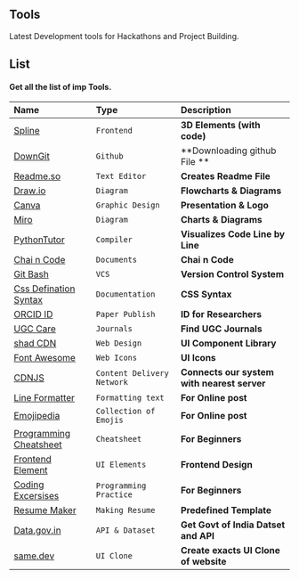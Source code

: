
## Tools 

Latest Development tools for Hackathons and Project Building.

## List



#### Get all the list of imp Tools.

| Name      | Type     | Description                
| :-------- | :------- | :------------------------- |
| [Spline](https://spline.design/)   | `Frontend` | **3D Elements (with code)** |
| [DownGit](https://downgit.github.io/#/home)   | `Github` | **Downloading github File ** |
|[Readme.so](https://readme.so/editor)| `Text Editor`|  **Creates Readme File** |
|[Draw.io](https://app.diagrams.net/)| `Diagram`|  **Flowcharts & Diagrams** |
|[Canva](https://www.canva.com/)| `Graphic Design`|  **Presentation & Logo** |
|[Miro](https://miro.com/)| `Diagram`|  **Charts & Diagrams** |
|[PythonTutor](https://pythontutor.com/)| `Compiler`|  **Visualizes Code Line by Line** |
|[Chai n Code](https://docs.chaicode.com/)| `Documents`|  **Chai n Code** |
|[Git Bash](https://git-scm.com/downloads)| `VCS`|  **Version Control System** |
|[Css Defination Syntax](https://developer.mozilla.org/en-US/docs/Web/CSS/Value_definition_syntax#single_bar)| `Documentation`|  **CSS Syntax** |
|[ORCID ID](https://orcid.org/)| `Paper Publish`|  **ID for Researchers** |
|[UGC Care](https://ugccare.unipune.ac.in/apps1/home/index)| `Journals`|  **Find UGC Journals** |
|[shad CDN](https://ui.shadcn.com/)| `Web Design`|  **UI Component Library** |
|[Font Awesome](https://fontawesome.com/)| `Web Icons`|  **UI Icons** |
|[CDNJS](https://cdnjs.com/)| `Content Delivery Network`|  **Connects our system with nearest server** |
|[Line Formatter](https://www.textconverter.net/)| `Formatting text`|  **For Online post** |
|[Emojipedia](https://emojipedia.org/)| `Collection of Emojis`|  **For Online post** |
|[Programming Cheatsheet](https://quickref.me/)| `Cheatsheet`|  **For Beginners** |
|[Frontend Element](https://uiverse.io/)| `UI Elements`|  **Frontend Design** |
|[Coding Excersises](https://exercism.org/)| `Programming Practice`|  **For Beginners** |
|[Resume Maker](https://resumake.io/)| `Making Resume`|  **Predefined Template** |
|[Data.gov.in](https://www.data.gov.in/)| `API & Dataset`|  **Get Govt of India Datset and API** |
|[same.dev](https://same.dev/)| `UI Clone`|  **Create exacts UI Clone of website** |






